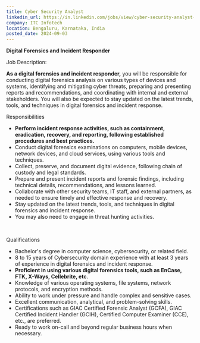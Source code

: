 ```yaml
---
title: Cyber Security Analyst
linkedin_url: https://in.linkedin.com/jobs/view/cyber-security-analyst-at-itc-infotech-4014921595?position=18&pageNum=0&refId=Ws4E0X6aDNhIUt22%2B9u5fw%3D%3D&trackingId=PRINlPBFht0LiPd2yh5%2BBA%3D%3D
company: ITC Infotech
location: Bengaluru, Karnataka, India
posted_date: 2024-09-03
---
```


<div class="description__text description__text--rich">
<section class="show-more-less-html" data-max-lines="5">
<div class="show-more-less-html__markup show-more-less-html__markup--clamp-after-5 relative overflow-hidden">
<p><strong>Digital Forensics and Incident Responder</strong></p><p>Job Description:</p><p><strong>As a digital forensics and incident responder,</strong> you will be responsible for conducting digital forensics analysis on various types of devices and systems, identifying and mitigating cyber threats, preparing and presenting reports and recommendations, and coordinating with internal and external stakeholders. You will also be expected to stay updated on the latest trends, tools, and techniques in digital forensics and incident response.</p><p>Responsibilities</p><ul><li><strong>Perform incident response activities, such as containment, eradication, recovery, and reporting, following established procedures and best practices.</strong></li><li>Conduct digital forensics examinations on computers, mobile devices, network devices, and cloud services, using various tools and techniques.</li><li>Collect, preserve, and document digital evidence, following chain of custody and legal standards.</li><li>Prepare and present incident reports and forensic findings, including technical details, recommendations, and lessons learned.</li><li>Collaborate with other security teams, IT staff, and external partners, as needed to ensure timely and effective response and recovery.</li><li>Stay updated on the latest trends, tools, and techniques in digital forensics and incident response.</li><li>You may also need to engage in threat hunting activities.</li></ul><p><br/></p><p>Qualifications</p><ul><li>Bachelor's degree in computer science, cybersecurity, or related field.</li><li>8 to 15 years of Cybersecurity domain experience with at least 3 years of experience in digital forensics and incident response.</li><li><strong>Proficient in using various digital forensics tools, such as EnCase, FTK, X-Ways, Cellebrite, etc</strong>.</li><li>Knowledge of various operating systems, file systems, network protocols, and encryption methods.</li><li>Ability to work under pressure and handle complex and sensitive cases.</li><li>Excellent communication, analytical, and problem-solving skills.</li><li>Certifications such as GIAC Certified Forensic Analyst (GCFA), GIAC Certified Incident Handler (GCIH), Certified Computer Examiner (CCE), etc., are preferred.</li><li>Ready to work on-call and beyond regular business hours when necessary.</li></ul>
</div>


<!-- --> </section>
</div>